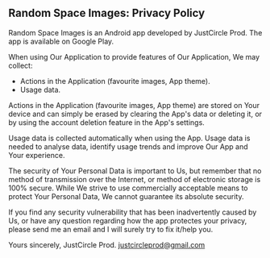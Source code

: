 ## Random Space Images: Privacy Policy

Random Space Images is an Android app developed by JustCircle Prod. The app is available on Google Play.

When using Our Application to provide features of Our Application, We may collect:  
- Actions in the Application (favourite images, App theme).
- Usage data.

Actions in the Application (favourite images, App theme) are stored on Your device and can simply be erased by clearing the App's data or deleting it, or by using the account deletion feature in the App's settings.

Usage data is collected automatically when using the App. Usage data is needed to analyse data, identify usage trends and improve Our App and Your experience.

The security of Your Personal Data is important to Us, but remember that no method of transmission over the Internet, or method of electronic storage is 100% secure. While We strive to use commercially acceptable means to protect Your Personal Data, We cannot guarantee its absolute security.

If you find any security vulnerability that has been inadvertently caused by Us, or have any question regarding how the app protectes your privacy, please send me an email and I will surely try to fix it/help you.

Yours sincerely, JustCircle Prod.
justcircleprod@gmail.com
